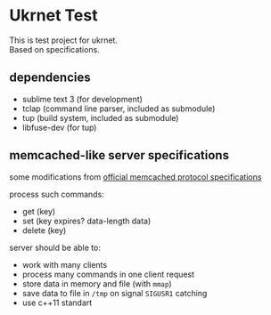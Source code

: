 # Ukrnet Test

This is test project for ukrnet.  
Based on specifications.

## dependencies

* sublime text 3 (for development)
* tclap (command line parser, included as submodule)
* tup (build system, included as submodule)
* libfuse-dev (for tup)

## memcached-like server specifications

some modifications from [official memcached protocol specifications](https://raw.githubusercontent.com/memcached/memcached/master/doc/protocol.txt)

process such commands:
* get (key)
* set (key expires? data-length data)
* delete (key)

server should be able to:
* work with many clients
* process many commands in one client request
* store data in memory and file (with `mmap`)
* save data to file in `/tmp` on signal `SIGUSR1` catching
* use c++11 standart
